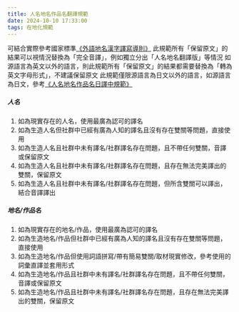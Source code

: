 ```yaml
---
title: 人名地名作品名翻譯規範
date: 2024-10-10 17:33:00
tags: 在地化規範
---
```


可結合實際參考國家標準[《外語地名漢字譯寫導則》](https://openstd.samr.gov.cn/bzgk//std/std_list?p.p1=0&p.p2=17693)
此規範所有「保留原文」的結果可以視情況替換為「完全音譯」，例如獨立分出「人名地名翻譯版」等情況
如源語言為英文以外的語言，則此規範所有「保留原文」的結果都需要替換為「轉為英文字母形式」，不建議保留原文
此規範僅限源語言為日文以外的語言，如源語言為日文，參考[《人名地名作品名日譯中規範》](/loc_rules/names_jp)
##### 人名
1. 如為現實存在的人名，使用最廣為認可的譯名
2. 如為生造人名但社群中已經有廣為人知的譯名且沒有存在雙關等問題，直接使用
3. 如為生造人名且社群中未有譯名/社群譯名存在問題，且不帶任何雙關，音譯或保留原文
4. 如為生造人名且社群中未有譯名/社群譯名存在問題，且存在無法完美譯出的雙關，保留原文
5. 如為生造人名且社群中未有譯名/社群譯名存在問題，但所含雙關可以譯出，結合音譯譯出
##### 地名/作品名
1. 如為現實存在的地名/作品，使用最廣為認可的譯名
2. 如為生造地名/作品但社群中已經有廣為人知的譯名且沒有存在雙關等問題，直接使用
3. 如為生造地名/作品但使用詞語拼寫/帶有簡易雙關/取材現實修改，參考使用的詞彙直譯並套用形式
4. 如為生造地名/作品且社群中未有譯名/社群譯名存在問題，且不帶任何雙關，音譯或保留原文
5. 如為生造地名/作品且社群中未有譯名/社群譯名存在問題，且存在無法完美譯出的雙關，保留原文